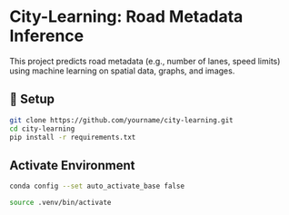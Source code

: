# City-Learning: Road Metadata Inference

This project predicts road metadata (e.g., number of lanes, speed limits) using machine learning on spatial data, graphs, and images.

## 🔧 Setup

```bash
git clone https://github.com/yourname/city-learning.git
cd city-learning
pip install -r requirements.txt
```


## Activate Environment

```bash
conda config --set auto_activate_base false

source .venv/bin/activate
```
